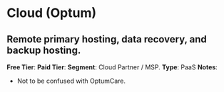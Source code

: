 # Cloud (Optum)

## Remote primary hosting, data recovery, and backup hosting.

**Free Tier**: 
**Paid Tier**: 
**Segment**: Cloud Partner / MSP.
**Type**: PaaS
**Notes**:

- Not to be confused with OptumCare.
